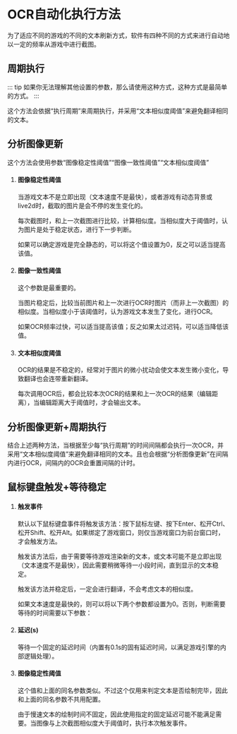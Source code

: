 # OCR自动化执行方法

为了适应不同的游戏的不同的文本刷新方式，软件有四种不同的方式来进行自动地以一定的频率从游戏中进行截图。

## 周期执行

::: tip
如果你无法理解其他设置的参数，那么请使用这种方式，这种方式是最简单的方式。
:::

这个方法会依据“执行周期”来周期执行，并采用“文本相似度阈值”来避免翻译相同的文本。

## 分析图像更新

这个方法会使用参数“图像稳定性阈值”“图像一致性阈值”“文本相似度阈值”

1. #### 图像稳定性阈值

    当游戏文本不是立即出现（文本速度不是最快），或者游戏有动态背景或live2d时，截取的图片是会不停的发生变化的。

    每次截图时，和上一次截图进行比较，计算相似度。当相似度大于阈值时，认为图片是处于稳定状态，进行下一步判断。

    如果可以确定游戏是完全静态的，可以将这个值设置为0，反之可以适当提高该值。

1. #### 图像一致性阈值

    这个参数是最重要的。

    当图片稳定后，比较当前图片和上一次进行OCR时图片（而非上一次截图）的相似度。当相似度小于该阈值时，认为游戏文本发生了变化，进行OCR。

    如果OCR频率过快，可以适当提高该值；反之如果太过迟钝，可以适当降低该值。

1. #### 文本相似度阈值

    OCR的结果是不稳定的，经常对于图片的微小扰动会使文本发生微小变化，导致翻译也会连带重新翻译。

    每次调用OCR后，都会比较本次OCR的结果和上一次OCR的结果（编辑距离），当编辑距离大于阈值时，才会输出文本。


## 分析图像更新+周期执行

结合上述两种方法，当根据至少每“执行周期”的时间间隔都会执行一次OCR，并采用“文本相似度阈值”来避免翻译相同的文本。且也会根据“分析图像更新”在间隔内进行OCR，间隔内的OCR会重置间隔的计时。


## 鼠标键盘触发+等待稳定


1. #### 触发事件

    默认以下鼠标键盘事件将触发该方法：按下鼠标左键、按下Enter、松开Ctrl、松开Shift、松开Alt。如果绑定了游戏窗口，则仅当游戏窗口为前台窗口时，才会触发方法。

    触发该方法后，由于需要等待游戏渲染新的文本，或文本可能不是立即出现（文本速度不是最快），因此需要稍微等待一小段时间，直到显示的文本稳定。

    触发该方法并稳定后，一定会进行翻译，不会考虑文本的相似度。

    如果文本速度是最快的，则可以将以下两个参数都设置为0。否则，判断需要等待的时间需要以下参数：

1. #### 延迟(s)

    等待一个固定的延迟时间（内置有0.1s的固有延迟时间，以满足游戏引擎的内部逻辑处理）。

1. #### 图像稳定性阈值

    这个值和上面的同名参数类似。不过这个仅用来判定文本是否绘制完毕，因此和上面的同名参数不共用配置。

    由于慢速文本的绘制时间不固定，因此使用指定的固定延迟可能不能满足需要。当图像与上次截图相似度大于阈值时，执行本次触发事件。